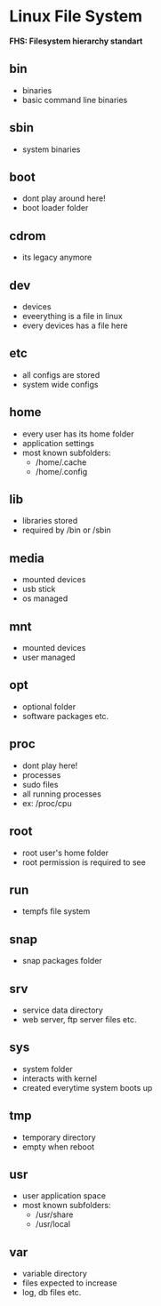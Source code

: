 # Linux File System

**FHS: Filesystem hierarchy standart**

## bin
  - binaries
  - basic command line binaries

## sbin
  - system binaries

## boot
  - dont play around here!
  - boot loader folder
  
## cdrom
  - its legacy anymore

## dev
  - devices
  - eveerything is a file in linux
  - every devices has a file here

## etc
  - all configs are stored
  - system wide configs

## home
  - every user has its home folder
  - application settings
  - most known subfolders:
    - /home/.cache
    - /home/.config

## lib
  - libraries stored
  - required by /bin or /sbin
  
## media
  - mounted devices
  - usb stick 
  - os managed
  
## mnt  
  - mounted devices
  - user managed

## opt
  - optional folder
  - software packages etc.

## proc
  - dont play here!
  - processes
  - sudo files
  - all running processes
  - ex: /proc/cpu
  
## root
  - root user's home folder
  - root permission is required to see

## run
  - tempfs file system
    
## snap
  - snap packages folder
  
## srv
  - service data directory
  - web server, ftp server files etc.
  
## sys
  - system folder
  - interacts with kernel
  - created everytime system boots up

## tmp
  - temporary directory
  - empty when reboot
  
## usr
  - user application space
  - most known subfolders:
    - /usr/share
    - /usr/local

## var
  - variable directory
  - files expected to increase 
  - log, db files etc.
  

